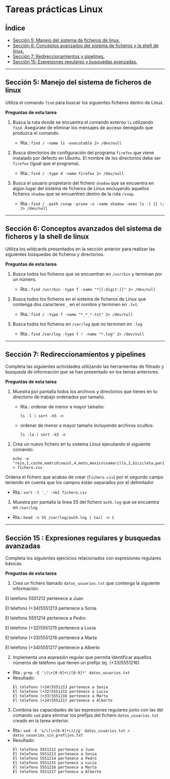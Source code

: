 # Tareas prácticas Linux

## Índice

- [Sección 5: Manejo del sistema de ficheros de linux.](#sección-5)
- [Sección 6: Conceptos avanzados del sistema de ficheros y la shell de linux.](#sección-6)
- [Sección 7: Redireccionamientos y pipelines.](#sección-7)
- [Sección 15: Expresiones regulares y busquedas avanzadas.](#sección-15)

---

## Sección 5: Manejo del sistema de ficheros de linux

Utiliza el comando `find` para buscar los siguientes ficheros dentro de Linux.

**Preguntas de esta tarea**

1. Busca la ruta donde se encuentra el comando externo `ls` utilizando `find`. Asegúrate de eliminar los mensajes de acceso denegado que produzca el comando.
   * Rta.: `find / -name ls -executable 2> /dev/null`

2. Busca directorios de configuración del programa `firefox` que viene instalado por defecto en Ubuntu. El nombre de los directorios debe ser `firefox` (igual que el programa).
   * Rta.: `find / -type d -name firefox 2> /dev/null`

3. Busca el usuario propietario del fichero `shadow` que se encuentra en algún lugar del sistema de ficheros de Linux excluyendo aquellos ficheros `shadow` que se encuentren dentro de la ruta `/snap`.
   * Rta.: `find / -path /snap -prune -o -name shadow -exec ls -l {} \; 2> /dev/null`

---

## Sección 6: Conceptos avanzados del sistema de ficheros y la shell de linux

Utiliza los wildcards presentados en la sección anterior para realizar las siguientes búsquedas de ficheros y directorios.

**Preguntas de esta tarea**

1. Busca todos los ficheros que se encuentran en `/usr/bin` y terminan por un número.
   * Rta.: `find /usr/bin -type f -name "*[[:digit:]]" 2> /dev/null`

2. Busca todos los ficheros en el sistema de ficheros de Linux que contenga dos caracteres `_` en el nombre y terminen en `.txt`.
   * Rta.: `find / -type f -name "*_*_*.txt" 2> /dev/null`

3. Busca todos los ficheros en `/var/log` que no terminen en `.log`
   * Rta.: `find /var/log -type f ! -name "*.log" 2> /dev/null`

---

## Sección 7: Redireccionamientos y pipelines

Completa las siguientes actividades utilizando las herramientas de filtrado y búsqueda de información que se han presentado en los temas anteriores.

**Preguntas de esta tarea**

1. Muestra por pantalla todos los archivos y directorios que tienes en tu directorio de trabajo ordenados por tamaño.
   * Rta.: ordenar de menor a mayor tamaño:
     ```
     ls -l | sort -k5 -n
     ```
   * ordenar de menor a mayor tamaño incluyendo archivos ocultos:
     ```
     ls -la | sort -k5 -n
     ```

2. Crea un nuevo fichero en tu sistema Linux ejecutando el siguiente comando:

    ```
    echo -e "rojo,1,coche,madrid\nazul,4,moto,mexico\namarillo,2,bicicleta,paris\nverde,6,avion,roma" > fichero.csv
    ```
Ordena el fichero que acabas de crear (`fichero.csv`) por el segundo campo teniendo en cuenta que los campos están separados por el delimitador
* Rta.: `sort -t ',' -nk2 fichero.csv`

3. Muestra por pantalla la línea 55 del fichero `auth.log` que se encuentra en `/var/log`
* Rta.: `head -n 55 /var/log/auth.log | tail -n 1`

---

## Sección 15 : Expresiones regulares y busquedas avanzadas

Completa los siguientes ejercicios relacionados con expresiones regulares básicas.

**Preguntas de esta tarea**

1. Crea un fichero llamado `datos_usuarios.txt` que contenga la siguiente información:

El telefono 5551212 pertenece a Juan

El telefono (+34)5551213 pertenece a Sonia

El telefono 5551214 pertenece a Pedro

El telefono (+32)5551215 pertenece a Lucia

El telefono (+33)5551216 pertenece a Marta

El telefono (+34)5551217 pertenece a Alberto


2. Implementa una expresión regular que permita identificar aquellos números de teléfono que tienen un prefijo (ej. (+33)5551216)
* Rta.: `grep -E '\(\+[0-9]+\)[0-9]*' datos_usuarios.txt`
* Resultado:
  ```
  El telefono (+34)5551213 pertenece a Sonia
  El telefono (+32)5551215 pertenece a Lucia
  El telefono (+33)5551216 pertenece a Marta
  El telefono (+34)5551217 pertenece a Alberto
  ```

3. Combina las capacidades de las expresiones regulares junto con las del comando `sed` para eliminar los prefijos del fichero `datos_usuarios.txt` creado en la tarea anterior.
* Rta.: `sed -E 's/\(\+[0-9]+\)//g' datos_usuarios.txt > datos_usuarios_sin_prefijos.txt`
* Resultado:
  ```
  El telefono 5551212 pertenece a Juan
  El telefono 5551213 pertenece a Sonia
  El telefono 5551214 pertenece a Pedro
  El telefono 5551215 pertenece a Lucia
  El telefono 5551216 pertenece a Marta
  El telefono 5551217 pertenece a Alberto
  ```
